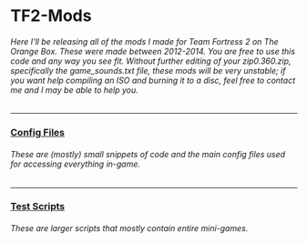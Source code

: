 # TF2-Mods
###### Here I'll be releasing all of the mods I made for Team Fortress 2 on The Orange Box. These were made between 2012-2014. You are free to use this code and any way you see fit. Without further editing of your zip0.360.zip, specifically the game_sounds.txt file, these mods will be very unstable; if you want help compiling an ISO and burning it to a disc, feel free to contact me and I may be able to help you.

<hr />

### [Config Files](cfg/) ###
###### These are (mostly) small snippets of code and the main config files used for accessing everything in-game.

<hr>

### [Test Scripts](testscripts/) ###
###### These are larger scripts that mostly contain entire mini-games.
